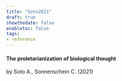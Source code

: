 ```yaml
---
title: "Soto2021"
draft: true
showthedate: false
enabletoc: false
tags:
- reference
---
```


#### **The proletarianization of biological thought**     
by Soto A., Sonnenschein C. (2021)         


